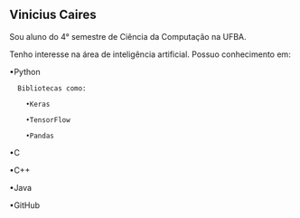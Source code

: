 ## Vinicius Caires


Sou aluno do 4° semestre de Ciência da Computação na UFBA.


Tenho interesse na área de inteligência artificial.
Possuo conhecimento em:

  •Python
  
      Bibliotecas como:
       
        •Keras
      
        •TensorFlow
      
        •Pandas
      
  •C
  
  •C++
  
  •Java
  
  •GitHub
  
